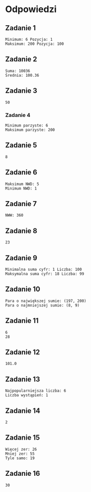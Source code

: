 # Odpowiedzi

## Zadanie 1

```
Minimum: 6 Pozycja: 1
Maksimum: 200 Pozycja: 100
```

## Zadanie 2


```
Suma: 10036
Średnia: 100.36
```

## Zadanie 3

```
50
```

### Zadanie 4

```
Minimum parzyste: 6
Maksimum parzyste: 200
```

## Zadanie 5

```
8
```

## Zadanie 6

```
Maksimum NWD: 5
Minimum NWD: 1
```

## Zadanie 7

```
NWW: 360
```

## Zadanie 8

```
23
```

## Zadanie 9

```
Minimalna suma cyfr: 1 Liczba: 100
Maksymalna suma cyfr: 18 Liczba: 99
```

## Zadanie 10

```
Para o największej sumie: (197, 200)
Para o najmniejszej sumie: (8, 9)
```

## Zadanie 11

```
6
28
```

## Zadanie 12

```
101.0
```

## Zadanie 13

```
Najpopularniejsza liczba: 6
Liczba wystąpień: 1
```

## Zadanie 14

```
2
```

## Zadanie 15

```
Więcej zer: 26
Mniej zer: 55
Tyle samo: 19
```

## Zadanie 16

```
30
```
